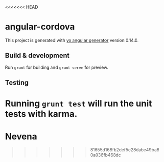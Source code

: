 <<<<<<< HEAD
# angular-cordova

This project is generated with [yo angular generator](https://github.com/yeoman/generator-angular)
version 0.14.0.

## Build & development

Run `grunt` for building and `grunt serve` for preview.

## Testing

Running `grunt test` will run the unit tests with karma.
=======
# Nevena
>>>>>>> 81655d168fb2def5c28dabe49ba80a036fb468dc
